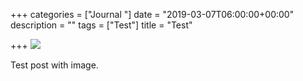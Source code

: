 +++
categories = ["Journal "]
date = "2019-03-07T06:00:00+00:00"
description = ""
tags = ["Test"]
title = "Test"

+++
![](https://res.cloudinary.com/tobyblog/image/upload/v1552001406/img/0453AA70-B2F7-43BA-99C3-11A5188FA4E9.jpg)

Test post with image.